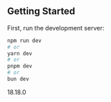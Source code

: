 

## Getting Started

First, run the development server:

```bash
npm run dev
# or
yarn dev
# or
pnpm dev
# or
bun dev
```

<!-- Node version  -->

18.18.0
